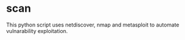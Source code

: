 # scan
This python script uses netdiscover, nmap and metasploit to automate vulnarability exploitation.
